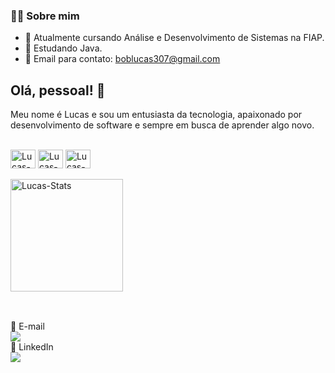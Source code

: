 ### 👨‍💻 Sobre mim

- 🔭 Atualmente cursando Análise e Desenvolvimento de Sistemas na FIAP.
- 🌱 Estudando Java.
- 💬 Email para contato: boblucas307@gmail.com

## Olá, pessoal! 👋

Meu nome é Lucas e sou um entusiasta da tecnologia, apaixonado por desenvolvimento de software e sempre em busca de aprender algo novo.

<div style="display: inline_block"><br>
  
  <img align="center" alt="Lucas-Java" height="30" width="40" src="https://img.shields.io/badge/java-%23ED8B00.svg?style=for-the-badge&logo=java&logoColor=white">
  <img align="center" alt="Lucas-Python" height="30" width="40" src="https://img.shields.io/badge/python-%2314354C.svg?style=for-the-badge&logo=python&logoColor=white">
  <img align="center" alt="Lucas-SQL" height="30" width="40" src="https://img.shields.io/badge/sql-%2300f.svg?style=for-the-badge&logo=sqlite&logoColor=white">
  
</div>

<div style="display: inline_block"><br>
  <img align="center" alt="Lucas-Stats" height="180em"src="https://github-readme-stats.vercel.app/api?username=lucasrabd&theme=transparent&show_icons=true">
</div>

##

<div> 
  <br> 📧 E-mail <br>
  <a href = "mailto:boblucas307@gmail.com"><img src="https://img.shields.io/badge/-Gmail-%23333?style=for-the-badge&logo=gmail&logoColor=white" target="_blank"></a>
  <br> 🔗 LinkedIn <br>
  <a href="https://www.linkedin.com/in/lucas-carabolad-bob-195817223/" target="_blank"><img src="https://img.shields.io/badge/-LinkedIn-%230077B5?style=for-the-badge&logo=linkedin&logoColor=white" target="_blank"></a> 
</div>
